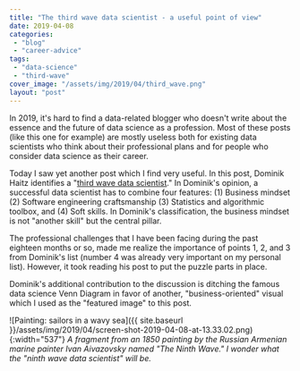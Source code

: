```yaml
---
title: "The third wave data scientist - a useful point of view"
date: 2019-04-08
categories: 
 - "blog"
 - "career-advice"
tags: 
 - "data-science"
 - "third-wave"
cover_image: "/assets/img/2019/04/third_wave.png"
layout: "post"
---
```


In 2019, it's hard to find a data-related blogger who doesn't write about the essence and the future of data science as a profession. Most of these posts (like this one for example) are mostly useless both for existing data scientists who think about their professional plans and for people who consider data science as their career.

Today I saw yet another post which I find very useful. In this post, Dominik Haitz identifies a "[third wave data scientist](https://towardsdatascience.com/the-third-wave-data-scientist-1421df7433c9)." In Dominik's opinion, a successful data scientist has to combine four features: (1) Business mindset (2) Software engineering craftsmanship (3) Statistics and algorithmic toolbox, and (4) Soft skills. In Dominik's classification, the business mindset is not "another skill" but the central pillar.

The professional challenges that I have been facing during the past eighteen months or so, made me realize the importance of points 1, 2, and 3 from Dominik's list (number 4 was already very important on my personal list). However, it took reading his post to put the puzzle parts in place. 

Dominik's additional contribution to the discussion is ditching the famous data science Venn Diagram in favor of another, "business-oriented" visual which I used as the "featured image" to this post. 

![Painting: sailors in a wavy sea]({{ site.baseurl }}/assets/img/2019/04/screen-shot-2019-04-08-at-13.33.02.png){:width="537"}
*A fragment from an 1850 painting by the Russian Armenian marine painter Ivan Aivazovsky named "The Ninth Wave." I wonder what the "ninth wave data scientist" will be.*
